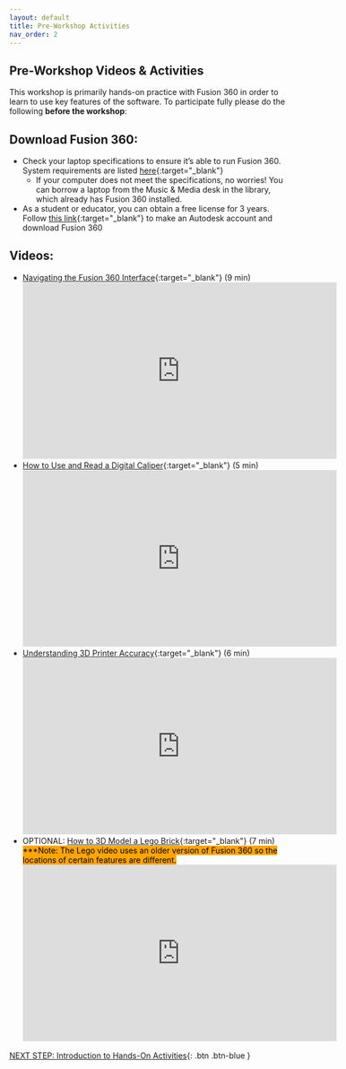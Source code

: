 ```yaml
---
layout: default
title: Pre-Workshop Activities
nav_order: 2
---
```

## Pre-Workshop Videos & Activities
This workshop is primarily hands-on practice with Fusion 360 in order to learn to use key features of the software. To participate fully please do the following **before the workshop**:

## Download Fusion 360:
-   Check your laptop specifications to ensure it’s able to run Fusion 360. System requirements are listed [here](https://autode.sk/2qg8ryB){:target="_blank"}
    -   If your computer does not meet the specifications, no worries! You can borrow a laptop from the Music & Media desk in the library, which already has Fusion 360 installed.
-   As a student or educator, you can obtain a free license for 3 years. Follow [this link](https://bit.ly/2QvZKeb){:target="_blank"} to make an Autodesk account and download Fusion 360

## Videos:
-   [Navigating the Fusion 360 Interface](https://www.youtube.com/watch?v=sZwM87-nsYA){:target="_blank"} (9 min)<br>
    <iframe width="560" height="315" src="https://www.youtube.com/embed/sZwM87-nsYA" title="YouTube video player" frameborder="0" allow="accelerometer; autoplay; clipboard-write; encrypted-media; gyroscope; picture-in-picture" allowfullscreen></iframe>
-   [How to Use and Read a Digital Caliper](https://www.youtube.com/watch?v=4fBycE1dk0I){:target="_blank"} (5 min)<br>
    <iframe width="560" height="315" src="https://www.youtube.com/embed/4fBycE1dk0I" title="YouTube video player" frameborder="0" allow="accelerometer; autoplay; clipboard-write; encrypted-media; gyroscope; picture-in-picture" allowfullscreen></iframe>
-   [Understanding 3D Printer Accuracy](https://www.youtube.com/watch?v=lo3bZWNQp0w){:target="_blank"} (6 min)<br>
    <iframe width="560" height="315" src="https://www.youtube.com/embed/lo3bZWNQp0w" title="YouTube video player" frameborder="0" allow="accelerometer; autoplay; clipboard-write; encrypted-media; gyroscope; picture-in-picture" allowfullscreen></iframe>
-   OPTIONAL: [How to 3D Model a Lego Brick](https://www.youtube.com/watch?v=DrLOPJq_stc){:target="_blank"} (7 min)<br>
    <mark style="background-color:orange;">***Note: The Lego video uses an older version of Fusion 360 so the locations of certain features are different.</mark><br>
    <iframe width="560" height="315" src="https://www.youtube.com/embed/DrLOPJq_stc" title="YouTube video player" frameborder="0" allow="accelerometer; autoplay; clipboard-write; encrypted-media; gyroscope; picture-in-picture" allowfullscreen></iframe>

[NEXT STEP: Introduction to Hands-On Activities](activities-intro.html){: .btn .btn-blue }
